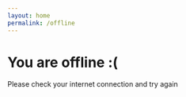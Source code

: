 ```yaml
---
layout: home
permalink: /offline
---
```


# You are offline :(

Please check your internet connection and try again